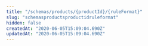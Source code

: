 ```yaml
---
title: "/schemas/products/{productId}/{ruleFormat}"
slug: "schemasproductsproductidruleformat"
hidden: false
createdAt: "2020-06-05T15:09:04.690Z"
updatedAt: "2020-06-05T15:09:04.690Z"
---
```

